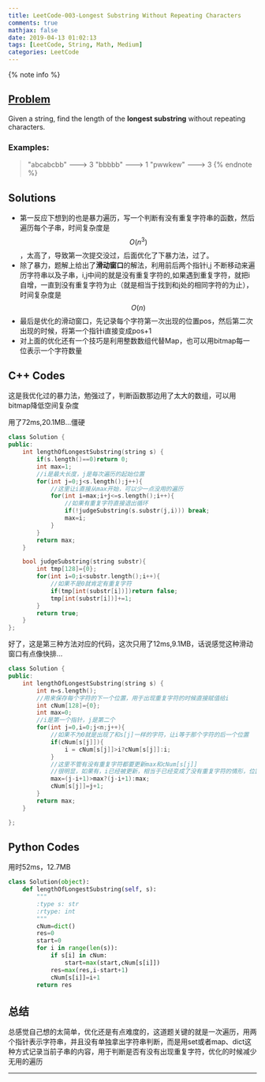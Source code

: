 ```yaml
---
title: LeetCode-003-Longest Substring Without Repeating Characters
comments: true
mathjax: false
date: 2019-04-13 01:02:13
tags: [LeetCode, String, Math, Medium]
categories: LeetCode
---
```


<meta name="referrer" content="no-referrer" />

{% note info %}
## [Problem](https://leetcode.com/problems/longest-substring-without-repeating-characters/) 
Given a string, find the length of the **longest substring** without repeating characters.
### Examples:
> "abcabcbb" ---> 3
> "bbbbb" ---> 1
> "pwwkew" ---> 3
{% endnote %}
<!--more-->

## Solutions
- 第一反应下想到的也是暴力遍历，写一个判断有没有重复字符串的函数，然后遍历每个子串，时间复杂度是$$ O(n^3) $$，太高了，导致第一次提交没过，后面优化了下暴力法，过了。
- 除了暴力，题解上给出了**滑动窗口**的解法，利用前后两个指针i,j 不断移动来遍历字符串以及子串，i,j中间的就是没有重复字符的,如果遇到重复字符，就把i自增，一直到没有重复字符为止（就是相当于找到和j处的相同字符的为止），时间复杂度是$$ O(n) $$
- 最后是优化的滑动窗口，先记录每个字符第一次出现的位置pos，然后第二次出现的时候，将第一个指针i直接变成pos+1
- 对上面的优化还有一个技巧是利用整数数组代替Map，也可以用bitmap每一位表示一个字符数量

## C++ Codes
这是我优化过的暴力法，勉强过了，判断函数那边用了太大的数组，可以用bitmap降低空间复杂度

用了72ms,20.1MB...僵硬

```C++
class Solution {
public:
    int lengthOfLongestSubstring(string s) {
        if(s.length()==0)return 0;
        int max=1;
        //i是最大长度，j是每次遍历的起始位置
        for(int j=0;j<s.length();j++){
            //这里让i直接从max开始，可以少一点没用的遍历
            for(int i=max;i+j<=s.length();i++){
                //如果有重复字符直接退出循环
                if(!judgeSubstring(s.substr(j,i))) break;
                max=i;
            }
        }
        return max;
    }

    bool judgeSubstring(string substr){
        int tmp[128]={0};
        for(int i=0;i<substr.length();i++){
            //如果不是0就肯定有重复字符
            if(tmp[int(substr[i])])return false;
            tmp[int(substr[i])]+=1;
        }
        return true;
    }
};
```

好了，这是第三种方法对应的代码，这次只用了12ms,9.1MB，话说感觉这种滑动窗口有点像快排...

```C++
class Solution {
public:
    int lengthOfLongestSubstring(string s) {
        int n=s.length();
        //用来保存每个字符的下一个位置，用于出现重复字符的时候直接赋值给i
        int cNum[128]={0};      
        int max=0;
        //i是第一个指针，j是第二个
        for(int j=0,i=0;j<n;j++){
            //如果不为0就是出现了和s[j]一样的字符，让i等于那个字符的后一个位置
            if(cNum[s[j]]){
                i = cNum[s[j]]>i?cNum[s[j]]:i;
            }
            //这里不管有没有重复字符都要更新max和cNum[s[j]]
            //很明显，如果有，i已经被更新，相当于已经变成了没有重复字符的情形，位置也要更新
            max=(j-i+1)>max?(j-i+1):max;
            cNum[s[j]]=j+1;
        }
        return max;
    }

};
```

## Python Codes
用时52ms，12.7MB

```Python
class Solution(object):
    def lengthOfLongestSubstring(self, s):
        """
        :type s: str
        :rtype: int
        """
        cNum=dict()
        res=0
        start=0
        for i in range(len(s)):
            if s[i] in cNum:
                start=max(start,cNum[s[i]])
            res=max(res,i-start+1)
            cNum[s[i]]=i+1
        return res
```

## 总结
总感觉自己想的太简单，优化还是有点难度的，这道题关键的就是一次遍历，用两个指针表示字符串，并且没有单独拿出字符串判断，而是用set或者map、dict这种方式记录当前子串的内容，用于判断是否有没有出现重复字符，优化的时候减少无用的遍历

------
